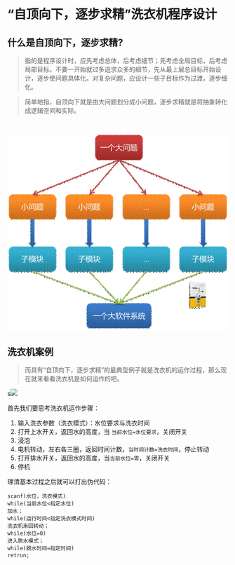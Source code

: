 # **“自顶向下，逐步求精”洗衣机程序设计**
## 什么是自顶向下，逐步求精?
>指的是程序设计时，应先考虑总体，后考虑细节；先考虑全局目标，后考虑局部目标。不要一开始就过多追求众多的细节，先从最上层总目标开始设计，逐步使问题具体化。对复杂问题，应设计一些子目标作为过渡，逐步细化。

>简单地指，自顶向下就是由大问题划分成小问题，逐步求精就是将抽象转化成逻辑空间和实际。
<br>

![](images/第九/1.gif)

## 洗衣机案例
>而具有“自顶向下，逐步求精”的最典型例子就是洗衣机的运作过程，那么现在就来看看洗衣机是如何运作的吧。

s![](https://ss3.bdstatic.com/70cFv8Sh_Q1YnxGkpoWK1HF6hhy/it/u=2423467763,2493290348&fm=11&gp=0.jpg)

首先我们要思考洗衣机运作步骤：
1. 输入洗衣参数（洗衣模式）：水位要求与洗衣时间
2. 打开上水开关，返回水的高度，当 `当前水位=水位要求`，关闭开关
3. 浸泡
4. 电机转动，左右各三圈，返回时间计数，`当时间计数=洗衣时间`，停止转动
5. 打开排水开关，返回水的高度，当`当前水位=零`，关闭开关
6. 停机

理清基本过程之后就可以打出伪代码： 

    scanf(水位，洗衣模式) 
    while(当前水位<指定水位) 
    加水； 
    while(运行时间<指定洗衣模式时间) 
    洗衣机来回转动； 
    while(水位=0) 
    进入脱水模式； 
    while(脱水时间=指定时间) 
    retrun;